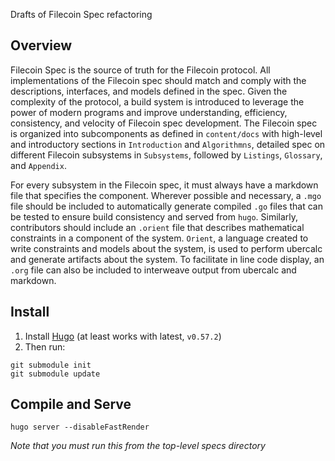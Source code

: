 Drafts of Filecoin Spec refactoring

## Overview
Filecoin Spec is the source of truth for the Filecoin protocol. All implementations of the Filecoin spec should match and comply with the descriptions, interfaces, and models defined in the spec. Given the complexity of the protocol, a build system is introduced to leverage the power of modern programs and improve understanding, efficiency, consistency, and velocity of Filecoin spec development. The Filecoin spec is organized into subcomponents as defined in `content/docs` with high-level and introductory sections in `Introduction` and `Algorithmns`, detailed spec on different Filecoin subsystems in `Subsystems`, followed by `Listings`, `Glossary`, and `Appendix`.

For every subsystem in the Filecoin spec, it must always have a markdown file that specifies the component. Wherever possible and necessary, a `.mgo` file should be included to automatically generate compiled `.go` files that can be tested to ensure build consistency and served from `hugo`. Similarly, contributors should include an `.orient` file that describes mathematical constraints in a component of the system. `Orient`, a language created to write constraints and models about the system, is used to perform ubercalc and generate artifacts about the system. To facilitate in line code display, an `.org` file can also be included to interweave output from ubercalc and markdown.

## Install

1. Install [Hugo](https://gohugo.io) (at least works with latest, `v0.57.2`)
2. Then run:
  ```
  git submodule init
  git submodule update
  ```

## Compile and Serve

```
hugo server --disableFastRender
```
*Note that you must run this from the top-level specs directory*
